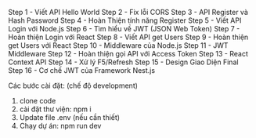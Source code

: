 Step 1 - Viết API Hello World
Step 2 - Fix lỗi CORS
Step 3 - API Register và Hash Password
Step 4 - Hoàn Thiện tính năng Register
Step 5 - Viết API Login với Node.js
Step 6 - Tìm hiểu về JWT (JSON Web Token)
Step 7 - Hoàn thiện Login với React
Step 8 - Viết API get Users
Step 9 - Hoàn thiện get Users với React
Step 10 - Middleware của Node.js
Step 11 - JWT Middleware
Step 12 - Hoàn thiện gọi API với Access Token
Step 13 - React Context API
Step 14 - Xử lý F5/Refresh
Step 15 - Design Giao Diện Final
Step 16 - Cơ chế JWT của Framework Nest.js


Các bước cài đặt: (chế độ development)
1. clone code
2. cài đặt thư viện: npm i
3. Update file .env (nếu cần thiết)
4. Chạy dự án: npm run dev